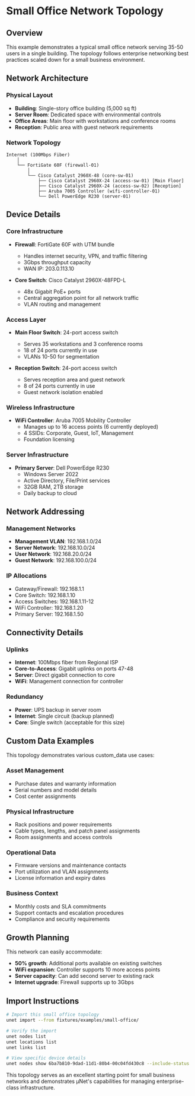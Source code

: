 # Small Office Network Topology

## Overview

This example demonstrates a typical small office network serving 35-50 users in a single building. The topology follows enterprise networking best practices scaled down for a small business environment.

## Network Architecture

### Physical Layout

- **Building**: Single-story office building (5,000 sq ft)
- **Server Room**: Dedicated space with environmental controls
- **Office Areas**: Main floor with workstations and conference rooms  
- **Reception**: Public area with guest network requirements

### Network Topology

```
Internet (100Mbps Fiber)
    │
    └── FortiGate 60F (firewall-01)
        │
        └── Cisco Catalyst 2960X-48 (core-sw-01)
            ├── Cisco Catalyst 2960X-24 (access-sw-01) [Main Floor]
            ├── Cisco Catalyst 2960X-24 (access-sw-02) [Reception]
            ├── Aruba 7005 Controller (wifi-controller-01)
            └── Dell PowerEdge R230 (server-01)
```

## Device Details

### Core Infrastructure

- **Firewall**: FortiGate 60F with UTM bundle
  - Handles internet security, VPN, and traffic filtering
  - 3Gbps throughput capacity
  - WAN IP: 203.0.113.10

- **Core Switch**: Cisco Catalyst 2960X-48FPD-L
  - 48x Gigabit PoE+ ports
  - Central aggregation point for all network traffic
  - VLAN routing and management

### Access Layer

- **Main Floor Switch**: 24-port access switch
  - Serves 35 workstations and 3 conference rooms
  - 18 of 24 ports currently in use
  - VLANs 10-50 for segmentation

- **Reception Switch**: 24-port access switch  
  - Serves reception area and guest network
  - 8 of 24 ports currently in use
  - Guest network isolation enabled

### Wireless Infrastructure

- **WiFi Controller**: Aruba 7005 Mobility Controller
  - Manages up to 16 access points (6 currently deployed)
  - 4 SSIDs: Corporate, Guest, IoT, Management
  - Foundation licensing

### Server Infrastructure  

- **Primary Server**: Dell PowerEdge R230
  - Windows Server 2022
  - Active Directory, File/Print services
  - 32GB RAM, 2TB storage
  - Daily backup to cloud

## Network Addressing

### Management Networks

- **Management VLAN**: 192.168.1.0/24
- **Server Network**: 192.168.10.0/24  
- **User Network**: 192.168.20.0/24
- **Guest Network**: 192.168.100.0/24

### IP Allocations

- Gateway/Firewall: 192.168.1.1
- Core Switch: 192.168.1.10
- Access Switches: 192.168.1.11-12
- WiFi Controller: 192.168.1.20
- Primary Server: 192.168.1.50

## Connectivity Details

### Uplinks

- **Internet**: 100Mbps fiber from Regional ISP
- **Core-to-Access**: Gigabit uplinks on ports 47-48
- **Server**: Direct gigabit connection to core
- **WiFi**: Management connection for controller

### Redundancy

- **Power**: UPS backup in server room
- **Internet**: Single circuit (backup planned)
- **Core**: Single switch (acceptable for this size)

## Custom Data Examples

This topology demonstrates various custom_data use cases:

### Asset Management

- Purchase dates and warranty information
- Serial numbers and model details
- Cost center assignments

### Physical Infrastructure  

- Rack positions and power requirements
- Cable types, lengths, and patch panel assignments
- Room assignments and access controls

### Operational Data

- Firmware versions and maintenance contacts
- Port utilization and VLAN assignments
- License information and expiry dates

### Business Context

- Monthly costs and SLA commitments
- Support contacts and escalation procedures
- Compliance and security requirements

## Growth Planning

This network can easily accommodate:

- **50% growth**: Additional ports available on existing switches
- **WiFi expansion**: Controller supports 10 more access points  
- **Server capacity**: Can add second server to existing rack
- **Internet upgrade**: Firewall supports up to 3Gbps

## Import Instructions

```bash
# Import this small office topology
unet import --from fixtures/examples/small-office/

# Verify the import
unet nodes list
unet locations list  
unet links list

# View specific device details
unet nodes show 6ba7b810-9dad-11d1-80b4-00c04fd430c8 --include-status
```

This topology serves as an excellent starting point for small business networks and demonstrates μNet's capabilities for managing enterprise-class infrastructure.
